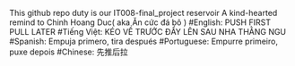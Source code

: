 This github repo duty is our IT008-final_project reservoir 
A kind-hearted remind to Chinh Hoang Duc( aka Ăn cức đá bô )
      #English: PUSH FIRST PULL LATER
      #Tiếng Việt: KÉO VỀ TRƯỚC ĐẨY LÊN SAU NHA THẰNG NGU
      #Spanish: Empuja primero, tira después
      #Portuguese: Empurre primeiro, puxe depois
      #Chinese: 先推后拉
